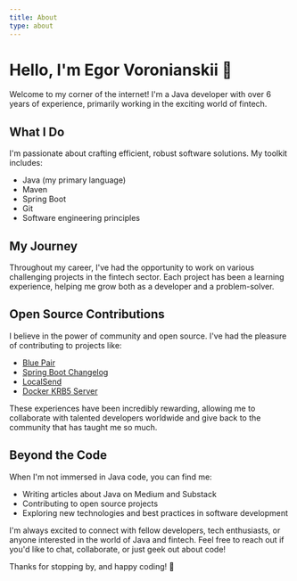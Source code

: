```yaml
---
title: About
type: about
---
```


# Hello, I'm Egor Voronianskii 👋

Welcome to my corner of the internet! I'm a Java developer with over 6 years of experience, primarily working in the exciting world of fintech.

## What I Do

I'm passionate about crafting efficient, robust software solutions. My toolkit includes:

- Java (my primary language)
- Maven
- Spring Boot
- Git
- Software engineering principles

## My Journey

Throughout my career, I've had the opportunity to work on various challenging projects in the fintech sector. Each project has been a learning experience, helping me grow both as a developer and a problem-solver.

## Open Source Contributions

I believe in the power of community and open source. I've had the pleasure of contributing to projects like:

- [Blue Pair](https://github.com/aurasphere/blue-pair)
- [Spring Boot Changelog](https://github.com/sepanniemi/spring-boot-changelog)
- [LocalSend](https://github.com/localsend/localsend)
- [Docker KRB5 Server](https://github.com/gcavalcante8808/docker-krb5-server)

These experiences have been incredibly rewarding, allowing me to collaborate with talented developers worldwide and give back to the community that has taught me so much.

## Beyond the Code

When I'm not immersed in Java code, you can find me:

- Writing articles about Java on Medium and Substack
- Contributing to open source projects
- Exploring new technologies and best practices in software development

I'm always excited to connect with fellow developers, tech enthusiasts, or anyone interested in the world of Java and fintech. Feel free to reach out if you'd like to chat, collaborate, or just geek out about code!

Thanks for stopping by, and happy coding! 🚀
